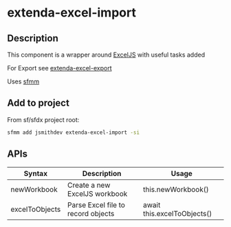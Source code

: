 # extenda-excel-import

## Description

This component is a wrapper around [ExcelJS](https://www.npmjs.com/package/exceljs) with useful tasks added

For Export see [extenda-excel-export](https://github.com/jsmithdev/extenda-excel-export)

Uses [sfmm](https://npmjs.com/package/sfmm)

## Add to project

From sf/sfdx project root:

```bash
sfmm add jsmithdev extenda-excel-import -si
```

## APIs

| Syntax | Description | Usage |
| -------- | -------- | -------- |
| newWorkbook | Create a new ExcelJS workbook | this.newWorkbook() | 
| excelToObjects | Parse Excel file to record objects | await this.excelToObjects() | 
